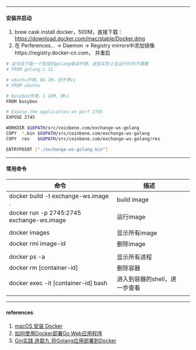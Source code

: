 



---

#### 安装并启动

1. brew cask install docker，500M，直接下载：https://download.docker.com/mac/stable/Docker.dmg
2. 在  Perferences... -> Daemon -> Registry mirrors中添加镜像https://registry.docker-cn.com， 并重启





```bash
# 这句会下载一个完成的golang编译环境，这些实际上在运行时并不需要
# FROM golang:1.11

# ubuntu环境，84.1M，但不带vi
# FROM ubuntu

# busybox环境，1.16M，带vi
FROM busybox

# Expose the application on port 2745
EXPOSE 2745

WORKDIR $GOPATH/src/coinbene.com/exchange-ws-golang
COPY  *.bin $GOPATH/src/coinbene.com/exchange-ws-golang
COPY  res   $GOPATH/src/coinbene.com/exchange-ws-golang/res

ENTRYPOINT ["./exchange-ws-golang.bin"]
```





----
#### 常用命令



|    命令                              |    描述           |      |
| -------------------------------- | ------------- | ---- |
| docker build -t exchange-ws.image . | build image   |      |
| docker run -p 2745:2745 exchange-ws.image | 运行image     |      |
|                                  |               |      |
| docker images                    | 显示所有image |      |
| docker rmi image-id              | 删除image     |      |
|                                  |               |      |
| docker ps -a                     | 显示所有进程  |      |
| docker rm [container-id]         | 删除容器      |      |
| docker exec -it [container-id] bash | 进入到容器的shell，进一步查看 |      |
|                                  |               |      |



---

#### references

1. [macOS 安装 Docker](https://yeasy.gitbooks.io/docker_practice/install/mac.html)
2. [如何使用Docker部署Go Web应用程序](http://www.infoq.com/cn/articles/how-to-deploy-a-go-web-application-with-docker)
3. [Gin实践 连载九 将Golang应用部署到Docker](https://segmentfault.com/a/1190000013960558)